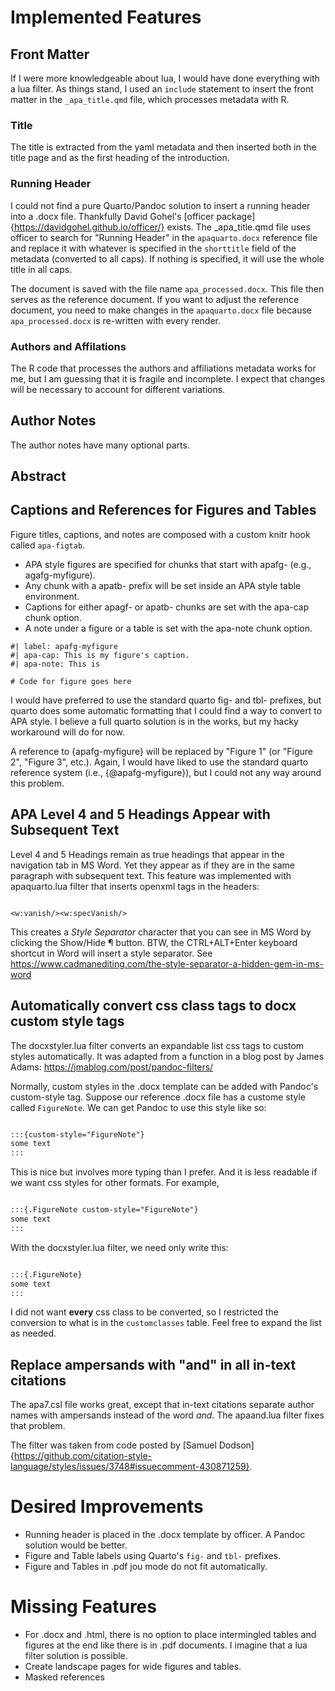 


# Implemented Features

## Front Matter

If I were more knowledgeable about lua, I would have done everything with a lua filter. As things stand, I used an `include` statement to insert the front matter in the `_apa_title.qmd` file, which processes metadata with R. 


### Title

The title is extracted from the yaml metadata and then inserted both in the title page and as the first heading of the introduction.

### Running Header

I could not find a pure Quarto/Pandoc solution to insert a running header into a .docx file. Thankfully David Gohel's [officer package]{https://davidgohel.github.io/officer/} exists. The _apa_title.qmd file uses officer to search for "Running Header" in the `apaquarto.docx` reference file and replace it with whatever is specified in the `shorttitle` field of the metadata (converted to all caps). If nothing is specified, it will use the whole title in all caps. 

The document is saved with the file name `apa_processed.docx`. This file then serves as the reference document. If you want to adjust the reference document, you need to make changes in the `apaquarto.docx` file because `apa_processed.docx` is re-written with every render.

### Authors and Affilations

The R code that processes the authors and affiliations metadata works for me, but I am guessing that it is fragile and incomplete. I expect that changes will be necessary to account for different variations.

## Author Notes

The author notes have many optional parts.

## Abstract


## Captions and References for Figures and Tables

Figure titles, captions, and notes are composed with a custom knitr hook called `apa-figtab`. 

* APA style figures are specified for chunks that start with apafg- (e.g., agafg-myfigure). 
* Any chunk with a apatb- prefix will be set inside an APA style table environment. 
* Captions for either apagf- or apatb- chunks are set with the apa-cap chunk option. 
* A note under a figure or a table is set with the apa-note chunk option. 

```{r}
#| label: apafg-myfigure
#| apa-cap: This is my figure's caption.
#| apa-note: This is 

# Code for figure goes here

```

I would have preferred to use the standard quarto fig- and tbl- prefixes, but quarto does some automatic formatting that I could find a way to convert to APA style. I believe a full quarto solution is in the works, but my hacky workaround will do for now.

A reference to {apafg-myfigure} will be replaced by "Figure 1" (or "Figure 2", "Figure 3", etc.). Again, I would have liked to use the standard quarto reference system (i.e., {@apafg-myfigure}), but I could not any way around this problem.

## APA Level 4 and 5 Headings Appear with Subsequent Text

Level 4 and 5 Headings remain as true headings that appear in the navigation tab in MS Word. Yet they appear as if they are in the same paragraph with subsequent text. This feature was implemented with apaquarto.lua filter that inserts openxml tags in the headers: 

```openxml

<w:vanish/><w:specVanish/>

```
This creates a *Style Separator* character that you can see in MS Word by clicking the Show/Hide ¶ button. BTW, the CTRL+ALT+Enter keyboard shortcut in Word will insert a style separator. See https://www.cadmanediting.com/the-style-separator-a-hidden-gem-in-ms-word

## Automatically convert css class tags to docx custom style tags

The docxstyler.lua filter converts an expandable list css tags to custom styles automatically. It was adapted from a function in a blog post by James Adams: https://jmablog.com/post/pandoc-filters/

Normally, custom styles in the .docx template can be added with Pandoc's custom-style tag. Suppose our reference .docx file has a custome style called `FigureNote`. We can get Pandoc to use this style like so:

```markdown

:::{custom-style="FigureNote"}
some text
:::

```

This is nice but involves more typing than I prefer. And it is less readable if we want css styles for other formats. For example, 

```markdown

:::{.FigureNote custom-style="FigureNote"}
some text
:::

```
With the docxstyler.lua filter, we need only write this:

```markdown

:::{.FigureNote}
some text
:::

```

I did not want **every** css class to be converted, so I restricted the conversion to what is in the `customclasses` table. Feel free to expand the list as needed.


## Replace ampersands with "and" in all in-text citations

The apa7.csl file works great, except that in-text citations separate author names with ampersands instead of the word *and*. The apaand.lua filter fixes that problem.

The filter was taken from code posted by [Samuel Dodson]{https://github.com/citation-style-language/styles/issues/3748#issuecomment-430871259}.





# Desired Improvements

* Running header is placed in the .docx template by officer. A Pandoc solution would be better.
* Figure and Table labels using Quarto's `fig-` and `tbl-` prefixes.
* Figure and Tables in .pdf jou mode do not fit automatically.

# Missing Features

* For .docx and .html, there is no option to place intermingled tables and figures at the end like there is in .pdf documents. I imagine that a lua filter solution is possible.
* Create landscape pages for wide figures and tables.
* Masked references
